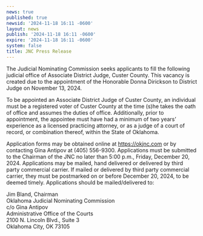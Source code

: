 ```yaml
---
news: true
published: true
newsid: '2024-11-18 16:11 -0600'
layout: news
publish: '2024-11-18 16:11 -0600'
expire: '2024-11-18 16:11 -0600'
system: false
title: JNC Press Release
---
```

The Judicial Nominating Commission seeks applicants to fill the following judicial office of Associate District Judge, Custer County. This vacancy is created due to the appointment of the Honorable Donna Dirickson to District Judge on November 13, 2024.

To be appointed an Associate District Judge of Custer County, an individual must be a registered voter of Custer County at the time (s)he takes the oath of office and assumes the duties of office. Additionally, prior to appointment, the appointee must have had a minimum of two years’ experience as a licensed practicing attorney, or as a judge of a court of record, or combination thereof, within the State of Oklahoma.

Application forms may be obtained online at https://okjnc.com or by contacting Gina Antipov at (405) 556-9300. Applications must be submitted to the Chairman of the JNC no later than 5:00 p.m., Friday, December 20, 2024. Applications may be mailed, hand delivered or delivered by third party commercial carrier. If mailed or delivered by third party commercial carrier, they must be postmarked on or before December 20, 2024, to be deemed timely. Applications should be mailed/delivered to:

Jim Bland, Chairman  
Oklahoma Judicial Nominating Commission  
c/o Gina Antipov  
Administrative Office of the Courts  
2100 N. Lincoln Blvd., Suite 3  
Oklahoma City, OK 73105  